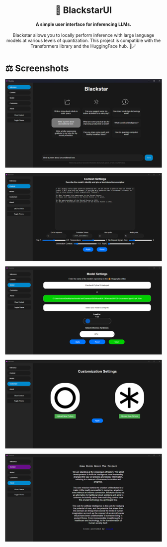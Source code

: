 <div align="center">

# 🌌 BlackstarUI 

#### A simple user interface for inferencing LLMs.

Blackstar allows you to locally perform inference with large language models at various levels of quantization.
This project is compatible with the Transformers library and the HuggingFace hub. 🤗🪄

</div>

# ⚖️ Screenshots 

![Screenshot](https://github.com/Celestinian/BlackstarUI/blob/main/screenshots/2.png?raw=true)

![Screenshot](https://github.com/Celestinian/BlackstarUI/blob/main/screenshots/2C.png?raw=true)

![Screenshot](https://github.com/Celestinian/BlackstarUI/blob/main/screenshots/3.png?raw=true)

![Screenshot](https://github.com/Celestinian/BlackstarUI/blob/main/screenshots/4.png?raw=true)

![Screenshot](https://github.com/Celestinian/BlackstarUI/blob/main/screenshots/5.png?raw=true)

